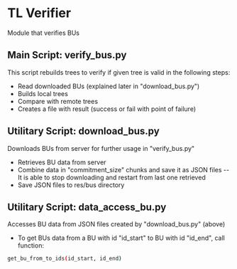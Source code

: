 # TL Verifier

Module that verifies BUs


## Main Script: verify_bus.py
This script rebuilds trees to verify if given tree is valid in the following steps:

- Read downloaded BUs (explained later in "download_bus.py")
- Builds local trees
- Compare with remote trees
- Creates a file with result (success or fail with point of failure)


## Utilitary Script: download_bus.py
Downloads BUs from server for further usage in "verify_bus.py"

- Retrieves BU data from server
- Combine data in "commitment_size" chunks and save it as JSON files
-- It is able to stop downloading and restart from last one retrieved
- Save JSON files to res/bus directory

## Utilitary Script: data_access_bu.py
Accesses BU data from JSON files created by "download_bus.py" (above)

- To get BUs data from a BU with id "id_start" to BU with id "id_end", call function:
```sh
get_bu_from_to_ids(id_start, id_end)
```